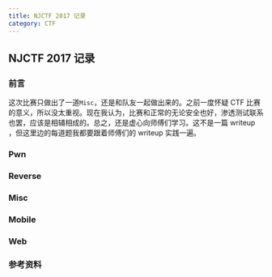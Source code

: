 ```yaml
---
title: NJCTF 2017 记录
category: CTF
---
```


## NJCTF 2017 记录

### 前言

这次比赛只做出了一道`Misc`，还是和队友一起做出来的。之前一度怀疑 CTF 比赛的意义，所以没太重视。现在我认为，比赛和正常的无论安全也好，渗透测试联系也罢，应该是相辅相成的。总之，还是虚心向师傅们学习。这不是一篇 writeup ，但这里边的每道题我都要跟着师傅们的 writeup 实践一遍。

### Pwn

### Reverse

### Misc

### Mobile

### Web

### 参考资料
